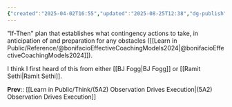 ```yaml
---
{"created":"2025-04-02T16:55","updated":"2025-08-25T12:38","dg-publish":true,"dg-permalink":"think/5a2b","dg-path":"Think/(5A2B) Implementation Intentions.md","permalink":"/think/5a2b/","dgPassFrontmatter":true,"noteIcon":"1"}
---
```


"If-Then" plan that establishes what contingency actions to take, in anticipation of and preparation for any obstacles ([[Learn in Public/Reference/@bonifacioEffectiveCoachingModels2024\|@bonifacioEffectiveCoachingModels2024]]). 

I think I first heard of this from either [[BJ Fogg\|BJ Fogg]] or [[Ramit Sethi\|Ramit Sethi]]. 

**Prev**:: [[Learn in Public/Think/(5A2) Observation Drives Execution\|(5A2) Observation Drives Execution]]